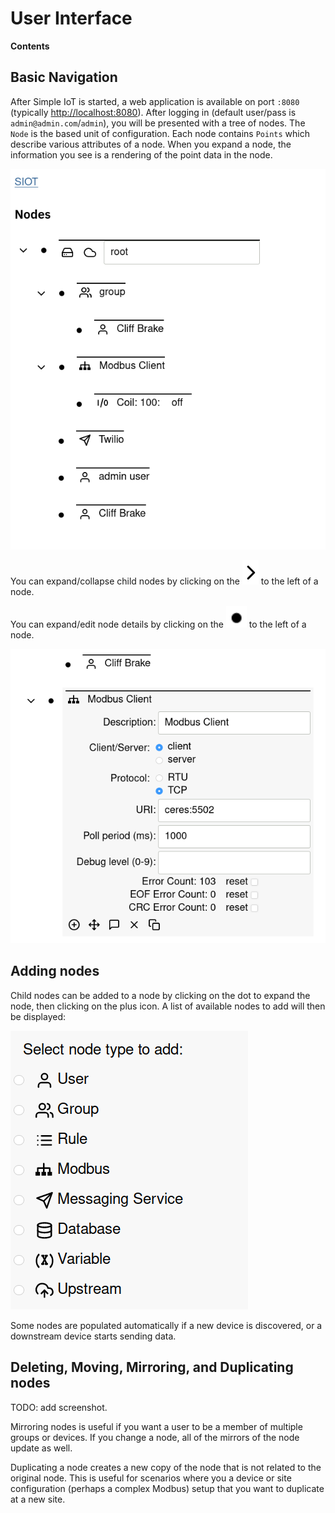 # User Interface

**Contents**

<!-- toc -->

## Basic Navigation

After Simple IoT is started, a web application is available on port `:8080`
(typically [http://localhost:8080](http://localhost:8080)). After logging in
(default user/pass is `admin@admin.com`/`admin`), you will be presented with a
tree of nodes. The `Node` is the based unit of configuration. Each node contains
`Points` which describe various attributes of a node. When you expand a node,
the information you see is a rendering of the point data in the node.

![nodes](images/screenshot-nodes.png)

You can expand/collapse child nodes by clicking on the
![arrow](images/arrow.png) to the left of a node.

You can expand/edit node details by clicking on the ![dot](images/dot.png) to
the left of a node.

![node edit](images/screenshot-node-edit.png)

## Adding nodes

Child nodes can be added to a node by clicking on the dot to expand the node,
then clicking on the plus icon. A list of available nodes to add will then be
displayed:

![add node](images/node-add.png)

Some nodes are populated automatically if a new device is discovered, or a
downstream device starts sending data.

## Deleting, Moving, Mirroring, and Duplicating nodes

TODO: add screenshot.

Mirroring nodes is useful if you want a user to be a member of multiple groups
or devices. If you change a node, all of the mirrors of the node update as well.

Duplicating a node creates a new copy of the node that is not related to the
original node. This is useful for scenarios where you a device or site
configuration (perhaps a complex Modbus) setup that you want to duplicate at a
new site.
